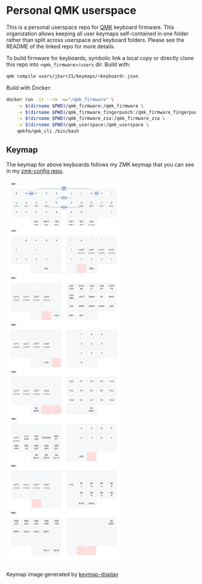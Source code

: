 # Personal QMK userspace

This is a personal userspace repo for [QMK](https://github.com/qmk/qmk_firmware) keyboard firmware. This organization allows keeping all user keymaps self-contained in one folder rather than split across userspace and keyboard folders. Please see the README of the linked repo for more details.

To build firmware for keyboards, symbolic link a local copy or directly clone this repo into `<qmk_firmware>/users` dir. Build with:

```sh
qmk compile users/jbarr21/keymaps/<keyboard>.json
```
Build with Docker:
```sh
docker run -it --rm -w="/qmk_firmware" \
    -v $(dirname $PWD)/qmk_firmware:/qmk_firmware \
    -v $(dirname $PWD)/qmk_firmware_fingerpunch:/qmk_firmware_fingerpunch \
    -v $(dirname $PWD)/qmk_firmware_zsa:/qmk_firmware_zsa \
    -v $(dirname $PWD)/qmk_userspace:/qmk_userspace \
    qmkfm/qmk_cli /bin/bash
```

## Keymap

The keymap for above keyboards follows my ZMK keymap that you can see in my [zmk-config repo](https://github.com/jbarr21/zmk-config/).

![QMK Layout](keymap-static.svg)

Keymap image generated by [keymap-display](https://github.com/jbarr21/keymap-display)
